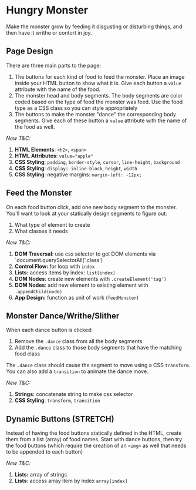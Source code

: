 Hungry Monster
===

Make the monster grow by feeding it disgusting or disturbing things, and then have it writhe or contort in joy.



## Page Design

There are three main parts to the page:

1. The buttons for each kind of food to feed the monster. 
Place an image inside your HTML button to show what it is. Give each 
button a `value` attribute with the name of the food. 
1. The monster head and body segments. The body segments are color 
coded based on the type of food the monster was feed. Use the food type 
as a CSS class so you can style appropriately
1. The buttons to make the monster "dance" the corresponding body segments. Give each
of these button a `value` attribute with the name of the food as well.

_New T&C:_

1. **HTML Elements**: `<h2>`, `<span>`
1. **HTML Attributes**: `value="apple"`
1. **CSS Styling**: `padding`, `border-style`, `cursor`, `line-height`, `background`
1. **CSS Styling**: `display: inline-block`, `height`, `width`
1. **CSS Styling**: negative margins: `margin-left: -12px;`

## Feed the Monster

On each food button click, add one new body segment to the monster. 
You'll want to look at your statically design segments to figure out:
1. What type of element to create
1. What classes it needs

_New T&C:_

1. **DOM Traversal**: use css selector to get DOM elements via `document.querySelectorAll('.class')
1. **Control Flow:** for loop with `index`
1. **Lists:** access items by index: `list[index]`
1. **DOM Nodes**: create new elements with `.createElement('tag')`
1. **DOM Nodes**: add new element to existing element with `.appendChild(node)`
1. **App Design:** function as unit of work (`feedMonster`)

## Monster Dance/Writhe/Slither

When each dance button is clicked:

1. Remove the `.dance` class from all the body segments
1. Add the `.dance` class to those body segments that have the matching food class

The `.dance` class should cause the segment to move using a CSS `transform`. You can also
add a `transition` to animate the dance move.


_New T&C:_

1. **Strings:** concatenate string to make css selector
1. **CSS Styling**: `transform`, `transition`

## Dynamic Buttons (STRETCH)

Instead of having the food buttons statically defined in the HTML, create them from
a list (array) of food names. Start with dance buttons, then try the food buttons (which require the creation of an `<img>` as well that needs to be appended to each
button)

_New T&C:_

1. **Lists:** array of strings
1. **Lists**: access array item by index `array[index]`
